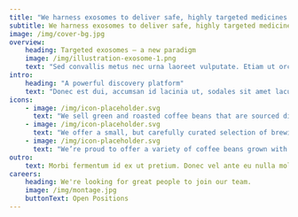 ```yaml
---
title: "We harness exosomes to deliver safe, highly targeted medicines."
subtitle: We harness exosomes to deliver safe, highly targeted medicines.
image: /img/cover-bg.jpg
overview:
    heading: Targeted exosomes – a new paradigm
    image: /img/illustration-exosome-1.png
    text: "Sed convallis metus nec urna laoreet vulputate. Etiam ut orci eget nunc accumsan bibendum ac vel quam. Etiam non aliquet diam. Nunc fringilla lacinia auctor. Pellentesque suscipit in lacus vel dictum. Etiam id arcu ac ipsum pharetra pellentesque."
intro:
    heading: "A powerful discovery platform"
    text: "Donec est dui, accumsan id lacinia ut, sodales sit amet lacus. Vestibulum tristique risus vitae ipsum fermentum, at tristique lacus dignissim."
icons:
    - image: /img/icon-placeholder.svg
      text: "We sell green and roasted coffee beans that are sourced directly from independent farmers and farm cooperatives."
    - image: /img/icon-placeholder.svg
      text: "We offer a small, but carefully curated selection of brewing gear and tools for every taste and experience level."
    - image: /img/icon-placeholder.svg
      text: "We’re proud to offer a variety of coffee beans grown with great care for the environment and local communities."
outro:
    text: Morbi fermentum id ex ut pretium. Donec vel ante eu nulla mollis finibus. Cras dapibus malesuada feugiat. Sed convallis metus nec urna laoreet vulputate. Etiam ut orci eget nunc accumsan bibendum ac vel quam.
careers:
    heading: We're looking for great people to join our team.
    image: /img/montage.jpg
    buttonText: Open Positions
---
```


